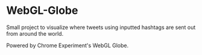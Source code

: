 # WebGL-Globe

Small project to visualize where tweets using inputted hashtags are sent out from around the world.

Powered by Chrome Experiment's WebGL Globe.

